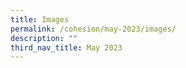 ```yaml
---
title: Images
permalink: /cohesion/may-2023/images/
description: ""
third_nav_title: May 2023
---
```

